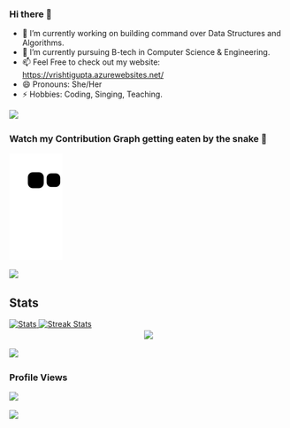 ### Hi there 👋


<!-- **VrishtiGupta11/VrishtiGupta11** is a ✨ _special_ ✨ repository because its `README.md` (this file) appears on your GitHub profile.

Here are some ideas to get you started:
 -->
- 🔭 I’m currently working on building command over Data Structures and Algorithms.
- 🌱 I’m currently pursuing B-tech in Computer Science & Engineering.
- 📫 Feel Free to check out my website: https://vrishtigupta.azurewebsites.net/
- 😄 Pronouns: She/Her
- ⚡ Hobbies: Coding, Singing, Teaching.

<!-- - 👯 I’m looking to collaborate on ...
- 🤔 I’m looking for help with ...
- 💬 Ask me about ... -->

<img src="https://user-images.githubusercontent.com/73097560/115834477-dbab4500-a447-11eb-908a-139a6edaec5c.gif">

###  Watch my Contribution Graph getting eaten by the snake 🥳
![snake gif](https://raw.githubusercontent.com/VrishtiGupta11/VrishtiGupta11/output/github-contribution-grid-snake.svg)


<img src="https://user-images.githubusercontent.com/73097560/115834477-dbab4500-a447-11eb-908a-139a6edaec5c.gif">


<a><h2>Stats</h2></a>
<div>
    <a href="https://github-readme-stats.vercel.app">
        <img width="49%" alt="Stats" src="https://github-readme-stats.vercel.app/api?&count_private=true&include_all_commits=true&username=VrishtiGupta11&theme=shades-of-purple&custom_title=GitHub+Stats&hide_border=true"/>
    </a>
    <a href="https://github-readme-streak-stats.herokuapp.com">
        <img width="49%" alt="Streak Stats" src="https://github-readme-streak-stats.herokuapp.com/?user=VrishtiGupta11&theme=shades-of-purple&hide_border=true"/>
    </a>
</div>

<div align=center>
    <a href="https://github.com/anuraghazra/github-readme-stats">
      <img width=325 align="center" src="https://github-readme-stats.vercel.app/api/top-langs/?username=VrishtiGupta11&hide=c%23,powershell,Mathematica,Ruby,Objective-C,Objective-C%2b%2b,Cuda&title_color=61dafb&text_color=ffffff&icon_color=61dafb&bg_color=20232a&langs_count=8&layout=compact&border_color=61dafb&hide_border=true" />
    </a>
  </div>
  
  </br>


<img src="https://user-images.githubusercontent.com/73097560/115834477-dbab4500-a447-11eb-908a-139a6edaec5c.gif">


### Profile Views

![](https://count.getloli.com/get/@VrishtiGupta11.github.readme)
</br>

<img src="https://user-images.githubusercontent.com/73097560/115834477-dbab4500-a447-11eb-908a-139a6edaec5c.gif">
</br>
